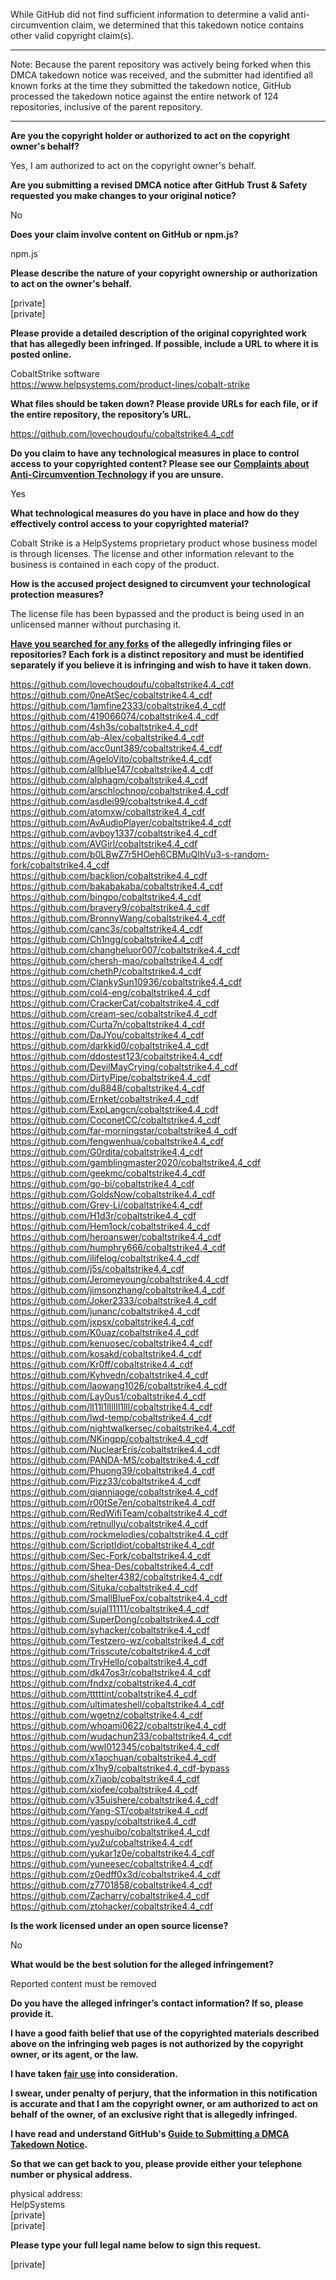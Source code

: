 While GitHub did not find sufficient information to determine a valid anti-circumvention claim, we determined that this takedown notice contains other valid copyright claim(s).

---

Note: Because the parent repository was actively being forked when this DMCA takedown notice was received, and the submitter had identified all known forks at the time they submitted the takedown notice, GitHub processed the takedown notice against the entire network of 124 repositories, inclusive of the parent repository.

---

**Are you the copyright holder or authorized to act on the copyright owner's behalf?**

Yes, I am authorized to act on the copyright owner's behalf.

**Are you submitting a revised DMCA notice after GitHub Trust & Safety requested you make changes to your original notice?**

No

**Does your claim involve content on GitHub or npm.js?**

npm.js

**Please describe the nature of your copyright ownership or authorization to act on the owner's behalf.**

[private]  
[private]

**Please provide a detailed description of the original copyrighted work that has allegedly been infringed. If possible, include a URL to where it is posted online.**

CobaltStrike software  
https://www.helpsystems.com/product-lines/cobalt-strike

**What files should be taken down? Please provide URLs for each file, or if the entire repository, the repository’s URL.**

https://github.com/lovechoudoufu/cobaltstrike4.4_cdf

**Do you claim to have any technological measures in place to control access to your copyrighted content? Please see our <a href="https://docs.github.com/articles/guide-to-submitting-a-dmca-takedown-notice#complaints-about-anti-circumvention-technology">Complaints about Anti-Circumvention Technology</a> if you are unsure.**

Yes

**What technological measures do you have in place and how do they effectively control access to your copyrighted material?**

Cobalt Strike is a HelpSystems proprietary product whose business model is through licenses. The license and other information relevant to the business is contained in each copy of the product.

**How is the accused project designed to circumvent your technological protection measures?**

The license file has been bypassed and the product is being used in an unlicensed manner without purchasing it.

**<a href="https://docs.github.com/articles/dmca-takedown-policy#b-what-about-forks-or-whats-a-fork">Have you searched for any forks</a> of the allegedly infringing files or repositories? Each fork is a distinct repository and must be identified separately if you believe it is infringing and wish to have it taken down.**

https://github.com/lovechoudoufu/cobaltstrike4.4_cdf  
https://github.com/0neAtSec/cobaltstrike4.4_cdf  
https://github.com/1amfine2333/cobaltstrike4.4_cdf  
https://github.com/419066074/cobaltstrike4.4_cdf  
https://github.com/4sh3s/cobaltstrike4.4_cdf  
https://github.com/ab-Alex/cobaltstrike4.4_cdf  
https://github.com/acc0unt389/cobaltstrike4.4_cdf  
https://github.com/AgeloVito/cobaltstrike4.4_cdf  
https://github.com/allblue147/cobaltstrike4.4_cdf  
https://github.com/alphagm/cobaltstrike4.4_cdf  
https://github.com/arschlochnop/cobaltstrike4.4_cdf  
https://github.com/asdlei99/cobaltstrike4.4_cdf  
https://github.com/atomxw/cobaltstrike4.4_cdf  
https://github.com/AvAudioPlayer/cobaltstrike4.4_cdf  
https://github.com/avboy1337/cobaltstrike4.4_cdf  
https://github.com/AVGirl/cobaltstrike4.4_cdf  
https://github.com/b0LBwZ7r5HOeh6CBMuQIhVu3-s-random-fork/cobaltstrike4.4_cdf  
https://github.com/backlion/cobaltstrike4.4_cdf  
https://github.com/bakabakaba/cobaltstrike4.4_cdf  
https://github.com/bingpo/cobaltstrike4.4_cdf  
https://github.com/bravery9/cobaltstrike4.4_cdf  
https://github.com/BronnyWang/cobaltstrike4.4_cdf  
https://github.com/canc3s/cobaltstrike4.4_cdf  
https://github.com/Ch1ngg/cobaltstrike4.4_cdf  
https://github.com/changheluor007/cobaltstrike4.4_cdf  
https://github.com/chersh-mao/cobaltstrike4.4_cdf  
https://github.com/chethP/cobaltstrike4.4_cdf  
https://github.com/ClankySun10936/cobaltstrike4.4_cdf  
https://github.com/col4-eng/cobaltstrike4.4_cdf  
https://github.com/CrackerCat/cobaltstrike4.4_cdf  
https://github.com/cream-sec/cobaltstrike4.4_cdf  
https://github.com/Curta7n/cobaltstrike4.4_cdf  
https://github.com/DaJYou/cobaltstrike4.4_cdf  
https://github.com/darkkid0/cobaltstrike4.4_cdf  
https://github.com/ddostest123/cobaltstrike4.4_cdf  
https://github.com/DevilMayCrying/cobaltstrike4.4_cdf  
https://github.com/DirtyPipe/cobaltstrike4.4_cdf  
https://github.com/du8848/cobaltstrike4.4_cdf  
https://github.com/Ernket/cobaltstrike4.4_cdf  
https://github.com/ExpLangcn/cobaltstrike4.4_cdf  
https://github.com/CoconetCC/cobaltstrike4.4_cdf  
https://github.com/far-morningstar/cobaltstrike4.4_cdf  
https://github.com/fengwenhua/cobaltstrike4.4_cdf  
https://github.com/G0rdita/cobaltstrike4.4_cdf  
https://github.com/gamblingmaster2020/cobaltstrike4.4_cdf  
https://github.com/geekmc/cobaltstrike4.4_cdf  
https://github.com/go-bi/cobaltstrike4.4_cdf  
https://github.com/GoldsNow/cobaltstrike4.4_cdf  
https://github.com/Grey-Li/cobaltstrike4.4_cdf  
https://github.com/H1d3r/cobaltstrike4.4_cdf  
https://github.com/Hem1ock/cobaltstrike4.4_cdf  
https://github.com/heroanswer/cobaltstrike4.4_cdf  
https://github.com/humphry666/cobaltstrike4.4_cdf  
https://github.com/ilifelog/cobaltstrike4.4_cdf  
https://github.com/j5s/cobaltstrike4.4_cdf  
https://github.com/Jeromeyoung/cobaltstrike4.4_cdf  
https://github.com/jimsonzhang/cobaltstrike4.4_cdf  
https://github.com/Joker2333/cobaltstrike4.4_cdf  
https://github.com/junanc/cobaltstrike4.4_cdf  
https://github.com/jxpsx/cobaltstrike4.4_cdf  
https://github.com/K0uaz/cobaltstrike4.4_cdf  
https://github.com/kenuosec/cobaltstrike4.4_cdf  
https://github.com/kosakd/cobaltstrike4.4_cdf  
https://github.com/Kr0ff/cobaltstrike4.4_cdf  
https://github.com/Kyhvedn/cobaltstrike4.4_cdf  
https://github.com/laowang1026/cobaltstrike4.4_cdf  
https://github.com/Lay0us1/cobaltstrike4.4_cdf  
https://github.com/ll11l1lIllIl1lll/cobaltstrike4.4_cdf  
https://github.com/lwd-temp/cobaltstrike4.4_cdf  
https://github.com/nightwalkersec/cobaltstrike4.4_cdf  
https://github.com/NKingpp/cobaltstrike4.4_cdf  
https://github.com/NuclearEris/cobaltstrike4.4_cdf  
https://github.com/PANDA-MS/cobaltstrike4.4_cdf  
https://github.com/Phuong39/cobaltstrike4.4_cdf  
https://github.com/Pizz33/cobaltstrike4.4_cdf  
https://github.com/qianniaoge/cobaltstrike4.4_cdf  
https://github.com/r00tSe7en/cobaltstrike4.4_cdf  
https://github.com/RedWifiTeam/cobaltstrike4.4_cdf  
https://github.com/retnullyu/cobaltstrike4.4_cdf  
https://github.com/rockmelodies/cobaltstrike4.4_cdf  
https://github.com/ScriptIdiot/cobaltstrike4.4_cdf  
https://github.com/Sec-Fork/cobaltstrike4.4_cdf  
https://github.com/Shea-Des/cobaltstrike4.4_cdf  
https://github.com/shelter4382/cobaltstrike4.4_cdf  
https://github.com/Situka/cobaltstrike4.4_cdf  
https://github.com/SmallBlueFox/cobaltstrike4.4_cdf  
https://github.com/sujal11111/cobaltstrike4.4_cdf  
https://github.com/SuperDong/cobaltstrike4.4_cdf  
https://github.com/syhacker/cobaltstrike4.4_cdf  
https://github.com/Testzero-wz/cobaltstrike4.4_cdf  
https://github.com/Trisscute/cobaltstrike4.4_cdf  
https://github.com/TryHello/cobaltstrike4.4_cdf  
https://github.com/dk47os3r/cobaltstrike4.4_cdf  
https://github.com/fndxz/cobaltstrike4.4_cdf  
https://github.com/tttttint/cobaltstrike4.4_cdf  
https://github.com/ultimateshell/cobaltstrike4.4_cdf  
https://github.com/wgetnz/cobaltstrike4.4_cdf  
https://github.com/whoami0622/cobaltstrike4.4_cdf  
https://github.com/wudachun233/cobaltstrike4.4_cdf  
https://github.com/wwl012345/cobaltstrike4.4_cdf  
https://github.com/x1aochuan/cobaltstrike4.4_cdf  
https://github.com/x1hy9/cobaltstrike4.4_cdf-bypass  
https://github.com/x7iaob/cobaltstrike4.4_cdf  
https://github.com/xiofee/cobaltstrike4.4_cdf  
https://github.com/y35uishere/cobaltstrike4.4_cdf  
https://github.com/Yang-ST/cobaltstrike4.4_cdf  
https://github.com/yaspy/cobaltstrike4.4_cdf  
https://github.com/yeshuibo/cobaltstrike4.4_cdf  
https://github.com/yu2u/cobaltstrike4.4_cdf  
https://github.com/yukar1z0e/cobaltstrike4.4_cdf  
https://github.com/yuneesec/cobaltstrike4.4_cdf  
https://github.com/z0edff0x3d/cobaltstrike4.4_cdf  
https://github.com/z7701858/cobaltstrike4.4_cdf  
https://github.com/Zacharry/cobaltstrike4.4_cdf  
https://github.com/ztohacker/cobaltstrike4.4_cdf  

**Is the work licensed under an open source license?**

No

**What would be the best solution for the alleged infringement?**

Reported content must be removed

**Do you have the alleged infringer’s contact information? If so, please provide it.**

**I have a good faith belief that use of the copyrighted materials described above on the infringing web pages is not authorized by the copyright owner, or its agent, or the law.**

**I have taken <a href="https://www.lumendatabase.org/topics/22">fair use</a> into consideration.**

**I swear, under penalty of perjury, that the information in this notification is accurate and that I am the copyright owner, or am authorized to act on behalf of the owner, of an exclusive right that is allegedly infringed.**

**I have read and understand GitHub's <a href="https://docs.github.com/articles/guide-to-submitting-a-dmca-takedown-notice/">Guide to Submitting a DMCA Takedown Notice</a>.**

**So that we can get back to you, please provide either your telephone number or physical address.**

physical address:  
HelpSystems  
[private]  
[private] 

**Please type your full legal name below to sign this request.**

[private]
